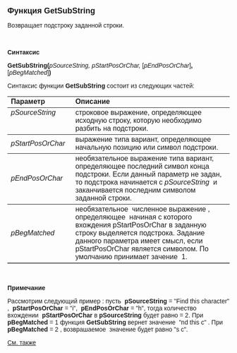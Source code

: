 <html>
<head>
<title>GetSubString</title>
    <style type="text/css">
        .style1
        {
            width: 78%;
        }
    </style>
</head>

<body>

<p><font size="4" face="Arial"><strong>Функция GetSubString</strong></font></p>

<p><font face="Arial">Возвращает подстроку заданной строки. </font></p>

<p>&nbsp;</p>

<p><font face="Arial"><b>Синтаксис</b></font></p>

<p><font face="Arial"><strong>GetSubString(</strong><em>pSourceString, 
    pStartPosOrChar,</em>
[<em>pEndPosOrChar</em>]<strong>, </strong>[<em>pBegMatched</em>]<strong>)</strong></font></p>

<p><font face="Arial">Синтаксис функции <strong>GetSubString </strong>состоит из следующих частей:</font></p>

<table border="1" cellPadding="5" cols="2" frame="below" rules="rows">
<TBODY>
  <tr vAlign="top">
    <td class="label" width="29%"><font face="Arial"><b>Параметр</b></font></td>
    <td class="style1"><font face="Arial"><strong>Описание</strong></font></td>
  </tr>
  <tr vAlign="top">
    <td width="29%"><em><font face="Arial">pSourceString</font></em></td>
    <td class="style1"><font face="Arial">строковое выражение, 
	определяющее исходную строку, которую необходимо разбить на подстроки.</font></td>
  </tr>
  <tr>
    <td width="29%"><font face="Arial"><em>pStartPosOrChar</em></font></td>
    <td class="style1"><font face="Arial">выражение типа вариант, 
	определяющее начальную позицию или символ подстроки.</font></td>
  </tr>
  <tr>
    <td width="29%"><font face="Arial"><em>pEndPosOrChar</em></font></td>
    <td class="style1"><font face="Arial">необязательное выражение типа вариант, 
        определяющее последний символ конца подстроки. Если данный параметр не задан, 
        то подстрока начинается с <em>pSourceString&nbsp; </em>и заканчивается последним 
        символом заданной строки.</font></td>
  </tr>
    <tr>
    <td width="29%"><font face="Arial"><em>pBegMatched</em></font></td>
    <td class="style1"><font face="Arial">необязательное&nbsp; численное выражение , 
        определяющее&nbsp; начиная с которого вхождения pStartPosOrChar<em> </em>в 
        заданную строку выделяется подстрока. Задание данного параметра имеет 
        смысл, если pStartPosOrChar является символом. По умолчанию принимает зачение&nbsp; 
        1.</font></td>
    </tr>
</table>

<p class="label">&nbsp;</p>
    <p class="label"><font face="Arial"><b>Примечание</b></font></p>
    <p class="label"><font face="Arial">Рассмотрим следующий пример :<strong>
        </strong>пусть <strong>
        &nbsp;pSourceString</strong> 
        = &quot;Find this character&quot; ,&nbsp; <strong>pStartPosOrChar</strong> = &quot;i&quot;,&nbsp;
        <strong>pEndPosOrChar</strong> = &quot;h&quot;, тогда количество вхождении&nbsp; <strong>pStartPosOrChar</strong> 
        в <strong>pSourceString</strong> будет равно = 2. При <strong>pBegMatched</strong> 
        = 1 функция <strong>GetSubString</strong> вернет значение&nbsp; &quot;nd this c&quot; 
        . При <strong>pBegMatched</strong> = 2 , возврашаемое&nbsp; значение будет равно 
        &quot;s c&quot;.</font></p>

<p class="label">
        <font face="Arial"><a href="../../functions.html">См. также</a></font></p>
</body>
</html>
